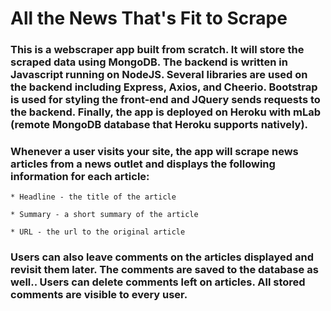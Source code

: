 # All the News That's Fit to Scrape

### This is a webscraper app built from scratch. It will store the scraped data using MongoDB. The backend is written in Javascript running on NodeJS. Several libraries are used on the backend including Express, Axios, and Cheerio. Bootstrap is used for styling the front-end and JQuery sends requests to the backend. Finally, the app is deployed on Heroku with mLab (remote MongoDB database that Heroku supports natively).

### Whenever a user visits your site, the app will scrape news articles from a news outlet and displays the following information for each article:

    * Headline - the title of the article

    * Summary - a short summary of the article

    * URL - the url to the original article

### Users can also leave comments on the articles displayed and revisit them later. The comments are saved to the database as well.. Users can delete comments left on articles. All stored comments are visible to every user.
